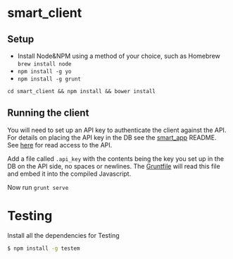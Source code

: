 smart_client
==============

Setup
-----

* Install Node&NPM using a method of your choice, such as Homebrew ```brew install node```
* ```npm install -g yo```
* ```npm install -g grunt```

```cd smart_client && npm install && bower install```

Running the client
------------------

You will need to set up an API key to authenticate the client against the API. For details on placing the API key in the DB see the [smart_app](https://github.com/TheProductWorks/smart_app) README. See [here](http://www.theproduct.works/contact-us) for read access to the API.

Add a file called ```.api_key``` with the contents being the key you set up in the DB on the API side, no spaces or newlines. The [Gruntfile](https://github.com/TheProductWorks/smart_client/blob/master/Gruntfile.js#L246) will read this file and embed it into the compiled Javascript.

Now run ```grunt serve```

Testing
=======

Install all the dependencies for Testing

```bash
$ npm install -g testem
```
